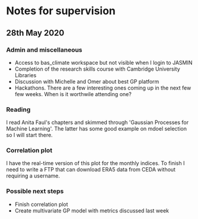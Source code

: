 # Notes for supervision

## 28th May 2020

### Admin and miscellaneous

* Access to bas_climate workspace but not visible when I login to JASMIN
* Completion of the research skills course with Cambridge University Libraries
* Discussion with Michelle and Omer about best GP platform
* Hackathons. There are a few interesting ones coming up in the next few few weeks. When is it worthwile attending one?

### Reading

I read Anita Faul's chapters and skimmed through 'Gaussian Processes for Machine Learning'. The latter has some good example on mdoel selection so I will start there.

### Correlation plot

I have the real-time version of this plot for the monthly indices. To finish I need to write a FTP that can download ERA5 data from CEDA without requiring a username.

### Possible next steps

* Finish correlation plot
* Create multivariate GP model with metrics discussed last week